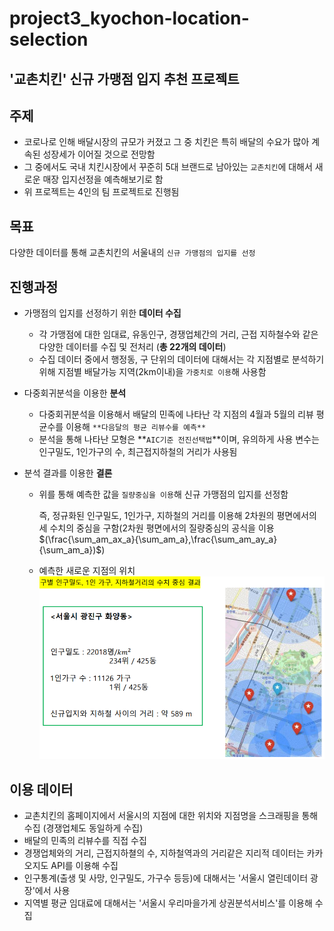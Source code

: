 # project3_kyochon-location-selection
## '교촌치킨' 신규 가맹점 입지 추천 프로젝트

## 주제
- 코로나로 인해 배달시장의 규모가 커졌고 그 중 치킨은 특히 배달의 수요가 많아 계속된 성장세가 이어질 것으로 전망함
- 그 중에서도 국내 치킨시장에서 꾸준히 5대 브랜드로 남아있는 `교촌치킨`에 대해서 새로운 매장 입지선정을 예측해보기로 함
- 위 프로젝트는 4인의 팀 프로젝트로 진행됨

## 목표
다양한 데이터를 통해 교촌치킨의 서울내의 `신규 가맹점의 입지를 선정`   


## 진행과정
- 가맹점의 입지를 선정하기 위한 **데이터 수집**
    - 각 가맹점에 대한 임대료, 유동인구, 경쟁업체간의 거리, 근접 지하철수와 같은 다양한 데이터를 수집 및 전처리 (**총 22개의 데이터**)
    - 수집 데이터 중에서 행정동, 구 단위의 데이터에 대해서는 각 지점별로 분석하기 위해 지점별 배달가능 지역(2km이내)을 `가중치로 이용`해 사용함

- 다중회귀분석을 이용한 **분석**
    - 다중회귀분석을 이용해서 배달의 민족에 나타난 각 지점의 4월과 5월의  리뷰 평균수를 이용해  `**다음달의 평균 리뷰수를 예측**`
    - 분석을 통해 나타난 모형은 **`AIC기준 전진선택법`**이며, 유의하게 사용 변수는 인구밀도, 1인가구의 수, 최근접지하철의 거리가 사용됨

- 분석 결과를 이용한 **결론**
    - 위를 통해 예측한 값을 `질량중심을 이용`해 신규 가맹점의 입지를 선정함
        
        즉, 정규화된 인구밀도, 1인가구, 지하철의 거리를 이용해 2차원의 평면에서의 세 수치의 중심을 구함(2차원 평면에서의 질량중심의 공식을 이용 $(\frac{\sum_am_ax_a}{\sum_am_a},\frac{\sum_am_ay_a}{\sum_am_a})$)
    - 예측한 새로운 지점의 위치
        ![result](./image/result.PNG)   


## 이용 데이터
- 교촌치킨의 홈페이지에서 서울시의 지점에 대한 위치와 지점명을 스크래핑을 통해 수집 (경쟁업체도 동일하게 수집)
- 배달의 민족의 리뷰수를 직접 수집
- 경쟁업체와의 거리, 근접지하쳘의 수, 지하철역과의 거리같은 지리적 데이터는 카카오지도 API를 이용해 수집
- 인구통계(출생 및 사망, 인구밀도, 가구수 등등)에 대해서는 '서울시 열린데이터 광장'에서 사용
- 지역별 평균 임대료에 대해서는 '서울시 우리마을가게 상권분석서비스'를 이용해 수집